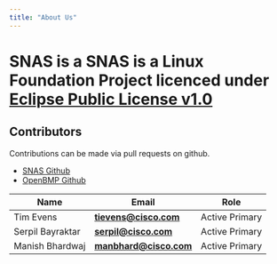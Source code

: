 ```yaml
---
title: "About Us"
---
```



# SNAS is a SNAS is a Linux Foundation Project licenced under [Eclipse Public License v1.0](http://www.eclipse.org/legal/epl-v10.html)

<p/>

## Contributors

Contributions can be made via pull requests on github. 

* [SNAS Github](https://github.com/snas)
* [OpenBMP Github](https://github.com/snas)


Name| Email | Role
----| ----- | ----
Tim Evens| **tievens@cisco.com** | Active Primary
Serpil Bayraktar | **serpil@cisco.com** | Active Primary
Manish Bhardwaj | **manbhard@cisco.com** | Active Primary